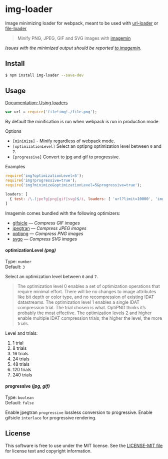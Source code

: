 # img-loader

Image minimizing loader for webpack, meant to be used with [url-loader](https://github.com/webpack/url-loader) or [file-loader](https://github.com/webpack/file-loader)

> Minify PNG, JPEG, GIF and SVG images with [imagemin](https://github.com/imagemin/imagemin)

*Issues with the minimized output should be reported [to imagemin](https://github.com/imagemin/imagemin/issues).*


## Install

```sh
$ npm install img-loader --save-dev
```


## Usage

[Documentation: Using loaders](http://webpack.github.io/docs/using-loaders.html)

``` javascript
var url = require('file!img!./file.png');
```

By default the minification is run when webpack is run in production mode

Options

* `[minimize]` - Minify regardless of webpack mode.
* `[optimizationLevel]` Select an optipng optimization level between `0` and `7`.
* `[progressive]` Convert to jpg and gif to progressive.

Examples

``` javascript
require('img?optimizationLevel=5');
require('img?progressive=true');
require('img?minimize&optimizationLevel=5&progressive=true');
```

``` javascript
loaders: [
  { test: /\.(jpe?g|png|gif|svg)$/i, loaders: [ 'url?limit=10000', 'img?minimize' ] }
]
```

Imagemin comes bundled with the following optimizers:

- [gifsicle](https://github.com/kevva/imagemin-gifsicle) — *Compress GIF images*
- [jpegtran](https://github.com/kevva/imagemin-jpegtran) — *Compress JPEG images*
- [optipng](https://github.com/kevva/imagemin-optipng) — *Compress PNG images*
- [svgo](https://github.com/kevva/imagemin-svgo) — *Compress SVG images*

#### optimizationLevel *(png)*

Type: `number`  
Default: `3`

Select an optimization level between `0` and `7`.

> The optimization level 0 enables a set of optimization operations that require minimal effort. There will be no changes to image attributes like bit depth or color type, and no recompression of existing IDAT datastreams. The optimization level 1 enables a single IDAT compression trial. The trial chosen is what. OptiPNG thinks it’s probably the most effective. The optimization levels 2 and higher enable multiple IDAT compression trials; the higher the level, the more trials.

Level and trials:

1. 1 trial
2. 8 trials
3. 16 trials
4. 24 trials
5. 48 trials
6. 120 trials
7. 240 trials

#### progressive *(jpg, gif)*

Type: `boolean`  
Default: `false`

Enable jpegtran `progressive` lossless conversion to progressive.
Enable gifsicle `interlace` for progressive rendering.


## License

This software is free to use under the MIT license.
See the [LICENSE-MIT file](https://github.com/thetalecrafter/img-loader/blob/master/LICENSE-MIT) for license text and copyright information.

